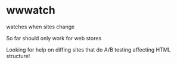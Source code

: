 # wwwatch
watches when sites change

So far should only work for web stores

Looking for help on diffing sites that do A/B testing affecting HTML structure!
